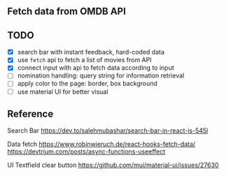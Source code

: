 ## Fetch data from OMDB API
## TODO
- [x] search bar with instant feedback, hard-coded data
- [x] use `fetch` api to fetch a list of movies from API
- [x] connect input with api to fetch data according to input
- [ ] nomination handling: query string for information retrieval
- [ ] apply color to the page: border, box background
- [ ] use material UI for better visual

## Reference
Search Bar
https://dev.to/salehmubashar/search-bar-in-react-js-545l

Data fetch
https://www.robinwieruch.de/react-hooks-fetch-data/
https://devtrium.com/posts/async-functions-useeffect


UI
Textfield clear button 
https://github.com/mui/material-ui/issues/27630